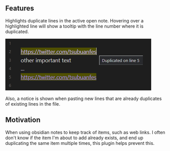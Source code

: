 ## Features

Highlights duplicate lines in the active open note. Hovering over a highlighted line will show a tooltip with the line number where it is duplicated.

![Example 1](example1.png)

Also, a notice is shown when pasting new lines that are already duplicates of existing lines in the file.

## Motivation

When using obsidian notes to keep track of items, such as web links. I often don't know if the item I'm about to add already exists, and end up duplicating the same item multiple times, this plugin helps prevent this.
